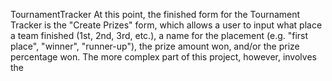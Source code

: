 TournamentTracker
At this point, the finished form for the Tournament Tracker is the "Create Prizes" form, which allows a user to input what place a team finished (1st, 2nd, 3rd, etc.), a name for the placement (e.g. "first place", "winner", "runner-up"), the prize amount won, and/or the prize percentage won. 
The more complex part of this project, however, involves the 
